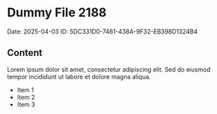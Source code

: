 # Dummy File 2188

Date: 2025-04-03
ID: 5DC331D0-7461-438A-9F32-EB398D1324B4

## Content

Lorem ipsum dolor sit amet, consectetur adipiscing elit.
Sed do eiusmod tempor incididunt ut labore et dolore magna aliqua.

* Item 1
* Item 2
* Item 3

